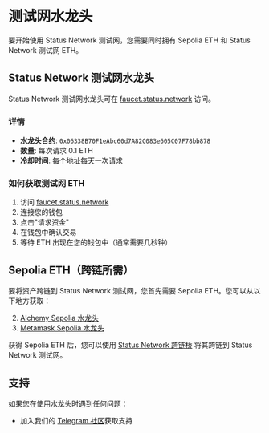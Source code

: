 # 测试网水龙头

要开始使用 Status Network 测试网，您需要同时拥有 Sepolia ETH 和 Status Network 测试网 ETH。

## Status Network 测试网水龙头

Status Network 测试网水龙头可在 [faucet.status.network](https://faucet.status.network) 访问。

### 详情
- **水龙头合约**: [`0x06338B70F1eAbc60d7A82C083e605C07F78bb878`](https://sepoliascan.status.network/address/0x06338B70F1eAbc60d7A82C083e605C07F78bb878)
- **数量**: 每次请求 0.1 ETH
- **冷却时间**: 每个地址每天一次请求

### 如何获取测试网 ETH

1. 访问 [faucet.status.network](https://faucet.status.network)
2. 连接您的钱包
3. 点击"请求资金"
4. 在钱包中确认交易
5. 等待 ETH 出现在您的钱包中（通常需要几秒钟）

## Sepolia ETH（跨链所需）

要将资产跨链到 Status Network 测试网，您首先需要 Sepolia ETH。您可以从以下地方获取：

2. [Alchemy Sepolia 水龙头](https://www.alchemy.com/faucets/ethereum-sepolia)
3. [Metamask Sepolia 水龙头](https://docs.metamask.io/developer-tools/faucet/)

获得 Sepolia ETH 后，您可以使用 [Status Network 跨链桥](https://bridge.status.network) 将其跨链到 Status Network 测试网。

## 支持

如果您在使用水龙头时遇到任何问题：
- 加入我们的 [Telegram 社区](https://t.me/statusl2)获取支持
